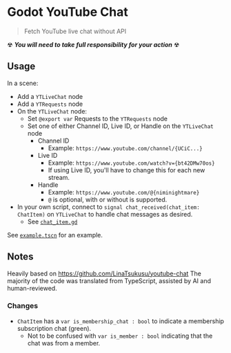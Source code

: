 # Godot YouTube Chat
> Fetch YouTube live chat without API

☢ ***You will need to take full responsibility for your action*** ☢

## Usage
In a scene:
- Add a `YTLiveChat` node
- Add a `YTRequests` node
- On the `YTLiveChat` node:
	- Set `@export var` Requests to the `YTRequests` node
	- Set one of either Channel ID, Live ID, or Handle on the `YTLiveChat` node
		- Channel ID
			- Example: `https://www.youtube.com/channel/{UCiC...}`
		- Live ID
			- Example: `https://www.youtube.com/watch?v={bt42DMw70os}`
			- If using Live ID, you'll have to change this for each new stream.
		- Handle
			- Example: `https://www.youtube.com/@{niminightmare}`
			- `@` is optional, with or without is supported.
- In your own script, connect to `signal chat_received(chat_item: ChatItem)` on `YTLiveChat` to handle chat messages as desired.
	- See [`chat_item.gd`](addons/godot-youtube-chat/data_types/data/chat_item.gd)

See [`example.tscn`](example/example.tscn) for an example.

## Notes
Heavily based on https://github.com/LinaTsukusu/youtube-chat
The majority of the code was translated from TypeScript, assisted by AI and human-reviewed.

### Changes
- `ChatItem` has a `var is_membership_chat : bool` to indicate a membership subscription chat (green).
  - Not to be confused with `var is_member : bool` indicating that the chat was from a member.
